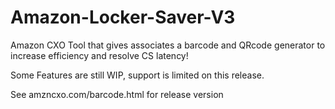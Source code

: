 # Amazon-Locker-Saver-V3

Amazon CXO Tool that gives associates a barcode and QRcode generator to increase efficiency and resolve CS latency!

Some Features are still WIP, support is limited on this release.

See amzncxo.com/barcode.html for release version


